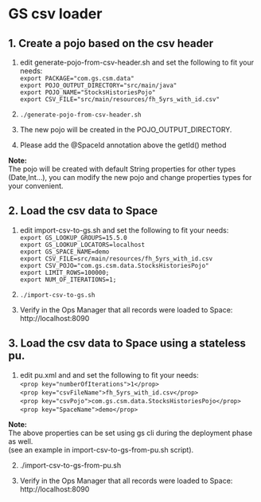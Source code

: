 # GS csv loader

## 1. Create a pojo based on the csv header

1. edit generate-pojo-from-csv-header.sh and set the following to fit your needs:<br>
   `export PACKAGE="com.gs.csm.data"`<br>
   `export POJO_OUTPUT_DIRECTORY="src/main/java"`<br>
   `export POJO_NAME="StocksHistoriesPojo"`<br>
   `export CSV_FILE="src/main/resources/fh_5yrs_with_id.csv"`<br>
   
2. `./generate-pojo-from-csv-header.sh`

3. The new pojo will be created in the POJO_OUTPUT_DIRECTORY.

4. Please add the @SpaceId annotation above the getId() method

**Note:**<br>
The pojo will be created with default String properties for other types (Date,Int...), you can modify the new pojo and change properties types for your convenient. 

## 2. Load the csv data to Space

1. edit import-csv-to-gs.sh and set the following to fit your needs:<br>
   `export GS_LOOKUP_GROUPS=15.5.0`<br>
   `export GS_LOOKUP_LOCATORS=localhost`<br>
   `export GS_SPACE_NAME=demo`<br>
   `export CSV_FILE=src/main/resources/fh_5yrs_with_id.csv`<br>
   `export CSV_POJO="com.gs.csm.data.StocksHistoriesPojo"`<br>
   `export LIMIT_ROWS=100000;`<br>
   `export NUM_OF_ITERATIONS=1;`<br>
    
2. `./import-csv-to-gs.sh`

3. Verify in the Ops Manager that all records were loaded to Space:<br>
   http://localhost:8090
   
## 3. Load the csv data to Space using a stateless pu.

1. edit pu.xml and and set the following to fit your needs:<br>
   `<prop key="numberOfIterations">1</prop>`<br>
   `<prop key="csvFileName">fh_5yrs_with_id.csv</prop>`<br>
   `<prop key="csvPojo">com.gs.csm.data.StocksHistoriesPojo</prop>`<br>
   `<prop key="SpaceName">demo</prop>`<br>
   
**Note:**<br>
The above properties can be set using gs cli during the deployment phase as well.<br>
(see an example in import-csv-to-gs-from-pu.sh script).<br>
      
2. ./import-csv-to-gs-from-pu.sh

3. Verify in the Ops Manager that all records were loaded to Space:<br>
   http://localhost:8090

